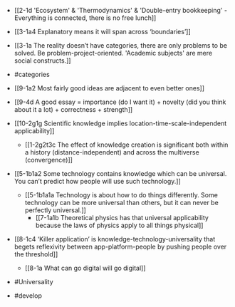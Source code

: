 - [[2-1d 'Ecosystem' & 'Thermodynamics' & 'Double-entry bookkeeping' - Everything is connected, there is no free lunch]]
- [[3-1a4 Explanatory means it will span across ‘boundaries’]]
- [[3-1a The reality doesn’t have categories, there are only problems to be solved. Be problem-project-oriented. 'Academic subjects' are mere social constructs.]]
- #categories

- [[9-1a2 Most fairly good ideas are adjacent to even better ones]]
- [[9-4d A good essay = importance (do I want it) + novelty (did you think about it a lot) + correctness + strength]]

- [[10-2g1g Scientific knowledge implies location-time-scale-independent applicability]]
	- [[1-2g2t3c The effect of knowledge creation is significant both within a history (distance-independent) and across the multiverse (convergence)]]
- [[5-1b1a2 Some technology contains knowledge which can be universal. You can’t predict how people will use such technology.]]
	- [[5-1b1a1a Technology is about how to do things differently. Some technology can be more universal than others, but it can never be perfectly universal.]]
		- [[7-1a1b Theoretical physics has that universal applicability because the laws of physics apply to all things physical]]
- [[8-1c4 ‘Killer application’ is knowledge-technology-universality that begets reflexivity between app-platform-people by pushing people over the threshold]]
	- [[8-1a What can go digital will go digital]]
- #Universality
- #develop

